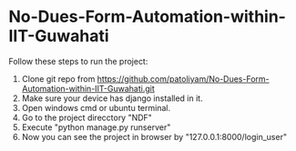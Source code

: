 # No-Dues-Form-Automation-within-IIT-Guwahati
Follow these steps to run the project: 
  1. Clone git repo from https://github.com/patoliyam/No-Dues-Form-Automation-within-IIT-Guwahati.git
  2. Make sure your device has django installed in it.
  3. Open windows cmd or ubuntu terminal.
  4. Go to the project direcctory "NDF"
  5. Execute "python manage.py runserver"
  6. Now you can see the project in browser by "127.0.0.1:8000/login_user"
